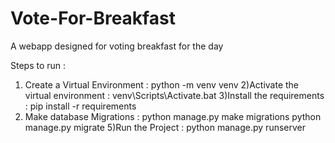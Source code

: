 # Vote-For-Breakfast
A webapp designed for voting breakfast for the day


Steps to run :
1) Create a Virtual Environment :
      python -m venv venv
2)Activate the virtual environment : 
      venv\Scripts\Activate.bat
3)Install the requirements :
      pip install -r requirements
4) Make database Migrations :
      python manage.py make migrations
      python manage.py migrate
5)Run the Project :
      python manage.py runserver
      
